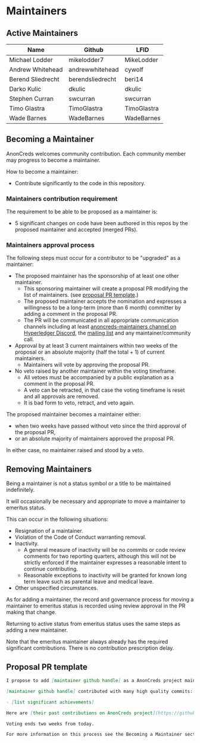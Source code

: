 # Maintainers

<!-- Please keep all lists sorted alphabetically by github -->

## Active Maintainers

<!-- anoncreds-maintainers group has maintainer access to anoncreds-rs repo -->

| Name             | Github           | LFID             |
| ---------------- | ---------------- | ---------------- |
| Michael Lodder   | mikelodder7      | MikeLodder       |
| Andrew Whitehead | andrewwhitehead  | cywolf           |
| Berend Sliedrecht| berendsliedrecht | beri14           |
| Darko Kulic      | dkulic           | dkulic           |
| Stephen Curran   | swcurran         | swcurran         |
| Timo Glastra     | TimoGlastra      | TimoGlastra      |
| Wade Barnes      | WadeBarnes       | WadeBarnes       |

## Becoming a Maintainer

AnonCreds welcomes community contribution.
Each community member may progress to become a maintainer.

How to become a maintainer:

- Contribute significantly to the code in this repository.
  
### Maintainers contribution requirement

The requirement to be able to be proposed as a maintainer is:

- 5 significant changes on code have been authored in this repos by the proposed maintainer and accepted (merged PRs).
  
### Maintainers approval process

The following steps must occur for a contributor to be "upgraded" as a maintainer:

- The proposed maintainer has the sponsorship of at least one other maintainer.
  - This sponsoring maintainer will create a proposal PR modifying the list of
    maintainers. (see [proposal PR template](#proposal-pr-template).)
  - The proposed maintainer accepts the nomination and expresses a willingness
    to be a long-term (more than 6 month) committer by adding a comment in the proposal PR.
  - The PR will be communicated in all appropriate communication channels
    including at least [anoncreds-maintainers channel on Hyperledger Discord](https://discord.gg/hyperledger),
    the [mailing list](https://lists.hyperledger.org/g/anoncreds)
    and any maintainer/community call.
- Approval by at least 3 current maintainers within two weeks of the proposal or
  an absolute majority (half the total + 1) of current maintainers.
  - Maintainers will vote by approving the proposal PR.
- No veto raised by another maintainer within the voting timeframe.
  - All vetoes must be accompanied by a public explanation as a comment in the
    proposal PR.
  - A veto can be retracted, in that case the voting timeframe is reset and all approvals are removed.
  - It is bad form to veto, retract, and veto again.
  
The proposed maintainer becomes a maintainer either:

  - when two weeks have passed without veto since the third approval of the proposal PR,
  - or an absolute majority of maintainers approved the proposal PR.

In either case, no maintainer raised and stood by a veto.

## Removing Maintainers

Being a maintainer is not a status symbol or a title to be maintained indefinitely.

It will occasionally be necessary and appropriate to move a maintainer to emeritus status.

This can occur in the following situations:

- Resignation of a maintainer.
- Violation of the Code of Conduct warranting removal.
- Inactivity.
  - A general measure of inactivity will be no commits or code review comments
    for two reporting quarters, although this will not be strictly enforced if
    the maintainer expresses a reasonable intent to continue contributing.
  - Reasonable exceptions to inactivity will be granted for known long term
    leave such as parental leave and medical leave.
- Other unspecified circumstances.

As for adding a maintainer, the record and governance process for moving a
maintainer to emeritus status is recorded using review approval in the PR making that change.

Returning to active status from emeritus status uses the same steps as adding a
new maintainer.

Note that the emeritus maintainer always already has the required significant contributions.
There is no contribution prescription delay.

## Proposal PR template

```markdown
I propose to add [maintainer github handle] as a AnonCreds project maintainer.

[maintainer github handle] contributed with many high quality commits:

- [list significant achievements]

Here are [their past contributions on AnonCreds project](https://github.com/hyperledger/anoncreds-rs/commits?author=[user github handle]).

Voting ends two weeks from today.

For more information on this process see the Becoming a Maintainer section in the MAINTAINERS.md file.
```
